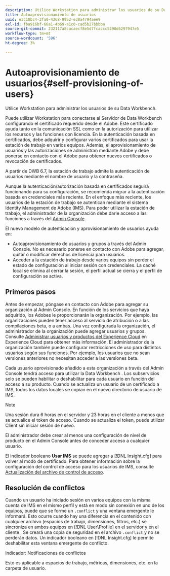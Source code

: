 ```yaml
---
description: Utilice Workstation para administrar los usuarios de su Data Workbench.
title: Autoaprovisionamiento de usuarios
uuid: e3c10bc4-2fa0-4368-9952-e38a4794aee9
exl-id: fba916bf-66a1-4b69-a1c0-cad5b27bbbba
source-git-commit: 232117a8cacaecf8e5d7fcaccc5290d6297947e5
workflow-type: tm+mt
source-wordcount: '596'
ht-degree: 3%

---
```


# Autoaprovisionamiento de usuarios{#self-provisioning-of-users}

Utilice Workstation para administrar los usuarios de su Data Workbench.

Puede utilizar Workstation para conectarse al Servidor de Data Workbench configurando el certificado requerido desde el Adobe. Este certificado ayuda tanto en la comunicación SSL como en la autorización para utilizar los recursos y las funciones con licencia. En la autenticación basada en certificados, debe adquirir y configurar varios certificados para usar la estación de trabajo en varios equipos. Además, el aprovisionamiento de usuarios y las autorizaciones se administran mediante Adobe y debe ponerse en contacto con el Adobe para obtener nuevos certificados o revocación de certificados.

A partir de DWB 6.7, la estación de trabajo admite la autenticación de usuarios mediante el nombre de usuario y la contraseña.

Aunque la autenticación/autorización basada en certificados seguirá funcionando para su configuración, se recomienda migrar a la autenticación basada en credenciales más reciente. En el enfoque más reciente, los usuarios de la estación de trabajo se autentican mediante el sistema Identity Management de Adobe (IMS). Para poder utilizar la estación de trabajo, el administrador de la organización debe darle acceso a las funciones a través del [Admin Console](https://experienceleague.adobe.com/docs/core-services/interface/manage-users-and-products/admin-getting-started.html?lang=es).

El nuevo modelo de autenticación y aprovisionamiento de usuarios ayuda en:

* Autoaprovisionamiento de usuarios y grupos a través del Admin Console. No es necesario ponerse en contacto con Adobe para agregar, quitar o modificar derechos de licencia para usuarios.
* Acceder a la estación de trabajo desde varios equipos sin perder el estado de configuración al iniciar sesión con credenciales. La caché local se elimina al cerrar la sesión, el perfil actual se cierra y el perfil de configuración se activa.

## Primeros pasos

Antes de empezar, póngase en contacto con Adobe para agregar su organización al Admin Console. En función de los servicios que haya adquirido, los Adobes le proporcionarán la organización. Por ejemplo, las organizaciones pueden tener acceso al servicio de atribución o a las compilaciones beta, o a ambas. Una vez configurada la organización, el administrador de la organización puede agregar usuarios y grupos. Consulte [Administrar usuarios y productos del Experience Cloud](https://experienceleague.adobe.com/docs/core-services/interface/manage-users-and-products/admin-getting-started.html) en Experience Cloud para obtener más información. El administrador de la organización también puede configurar restricciones de uso para distintos usuarios según sus funciones. Por ejemplo, los usuarios que no sean versiones anteriores no necesitan acceder a las versiones beta.

Cada usuario aprovisionado añadido a esta organización a través del Admin Console tendrá acceso para utilizar la Data Workbench . Los subservicios solo se pueden habilitar o deshabilitar para cada usuario en función del acceso a su producto. Cuando se actualiza un usuario de un certificado a IMS, todos los datos locales se copian en el nuevo directorio de usuario de IMS.

>[!NOTE]
>
>Una sesión dura 6 horas en el servidor y 23 horas en el cliente a menos que se actualice el token de acceso. Cuando se actualiza el token, puede utilizar Client sin iniciar sesión de nuevo.

El administrador debe crear al menos una configuración de nivel de producto en el Admin Console antes de conceder acceso a cualquier usuario.

El indicador booleano **Usar IMS** se puede agregar a [!DNL Insight.cfg] para volver al modo de certificado. Para obtener información sobre la configuración del control de acceso para los usuarios de IMS, consulte [Actualización del archivo de control de acceso](https://experienceleague.adobe.com/docs/data-workbench/using/server-admin-install/install-servers/insight-server-dpu/c-updt-accss-ctrl-file.html).

## Resolución de conflictos

Cuando un usuario ha iniciado sesión en varios equipos con la misma cuenta de IMS en el mismo perfil y está en modo sin conexión en uno de los equipos, puede que se forme un `.conflict` y una ventana emergente le informará. Esto ocurre cuando hay una diferencia en el contenido con cualquier archivo (espacios de trabajo, dimensiones, filtros, etc.) se sincroniza en ambos equipos en [!DNL User\Profile\] en el servidor y en el cliente . Se creará una copia de seguridad en el archivo `.conflict` y no se perderán datos. Un indicador booleano en [!DNL Insight.cfg] le permite deshabilitar esta ventana emergente de conflicto.

Indicador: Notificaciones de conflictos

Esto es aplicable a espacios de trabajo, métricas, dimensiones, etc. en la carpeta de usuario.

